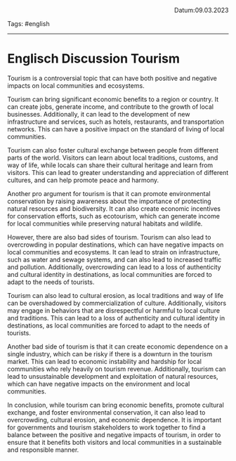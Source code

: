 <p align="right">Datum:09.03.2023</p>

Tags: #english 

---

# Englisch Discussion Tourism
Tourism is a controversial topic that can have both positive and negative impacts on local communities and ecosystems.

Tourism can bring significant economic benefits to a region or country. It can create jobs, generate income, and contribute to the growth of local businesses. Additionally, it can lead to the development of new infrastructure and services, such as hotels, restaurants, and transportation networks. This can have a positive impact on the standard of living of local communities.

Tourism can also foster cultural exchange between people from different parts of the world. Visitors can learn about local traditions, customs, and way of life, while locals can share their cultural heritage and learn from visitors. This can lead to greater understanding and appreciation of different cultures, and can help promote peace and harmony.

Another pro argument for tourism is that it can promote environmental conservation by raising awareness about the importance of protecting natural resources and biodiversity. It can also create economic incentives for conservation efforts, such as ecotourism, which can generate income for local communities while preserving natural habitats and wildlife.

However, there are also bad sides of tourism. Tourism can also lead to overcrowding in popular destinations, which can have negative impacts on local communities and ecosystems. It can lead to strain on infrastructure, such as water and sewage systems, and can also lead to increased traffic and pollution. Additionally, overcrowding can lead to a loss of authenticity and cultural identity in destinations, as local communities are forced to adapt to the needs of tourists. 

Tourism can also lead to cultural erosion, as local traditions and way of life can be overshadowed by commercialization of culture. Additionally, visitors may engage in behaviors that are disrespectful or harmful to local culture and traditions. This can lead to a loss of authenticity and cultural identity in destinations, as local communities are forced to adapt to the needs of tourists.

Another bad side of tourism is that it can create economic dependence on a single industry, which can be risky if there is a downturn in the tourism market. This can lead to economic instability and hardship for local communities who rely heavily on tourism revenue. Additionally, tourism can lead to unsustainable development and exploitation of natural resources, which can have negative impacts on the environment and local communities.

In conclusion, while tourism can bring economic benefits, promote cultural exchange, and foster environmental conservation, it can also lead to overcrowding, cultural erosion, and economic dependence. It is important for governments and tourism stakeholders to work together to find a balance between the positive and negative impacts of tourism, in order to ensure that it benefits both visitors and local communities in a sustainable and responsible manner.